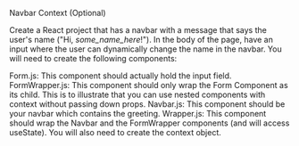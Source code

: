 Navbar Context (Optional)

Create a React project that has a navbar with a message that says the user's name ("Hi, *some_name_here*!"). In the body of the page, have an input where the user can dynamically change the name in the navbar. You will need to create the following components:

Form.js: This component should actually hold the input field.
FormWrapper.js: This component should only wrap the Form Component as its child. This is to illustrate that you can use nested components with context without passing down props.
Navbar.js: This component should be your navbar which contains the greeting.
Wrapper.js: This component should wrap the Navbar and the FormWrapper components (and will access useState).
You will also need to create the context object.